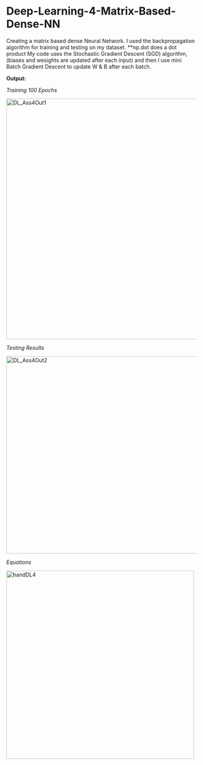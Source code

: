 # Deep-Learning-4-Matrix-Based-Dense-NN

Creating a matrix based dense Neural Network. I used the backpropagation algorithm for training and testing on my dataset.
**np.dot does a dot product
My code uses the Stochastic Gradient Descent (SGD) algorithm, (biases and wesights are updated after each input) and then I use mini Batch Gradient Descent to update W & B after each batch. 

**Output:**

*Training 100 Epochs*

<img width="635" alt="DL_Ass4Out1" src="https://github.com/ianspetnagel/Deep-Learning-3-Linear-Network-Gradient-Descent/assets/62821052/47588a95-f8c3-423d-ad44-64f153ac2650">

*Testing Results*

<img width="521" alt="DL_Ass4Out2" src="https://github.com/ianspetnagel/Deep-Learning-3-Linear-Network-Gradient-Descent/assets/62821052/53951c60-af9a-4a21-88a4-9c070009b42b">

*Equations*

<img width="497" alt="handDL4" src="https://github.com/ianspetnagel/Deep-Learning-3-Linear-Network-Gradient-Descent/assets/62821052/bc6b85aa-710c-43f9-beb7-c141b4e95717">


